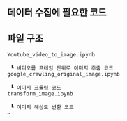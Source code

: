 ## 데이터 수집에 필요한 코드

## 파일 구조
```
Youtube_video_to_image.ipynb

 ┖ 비디오를 프레임 단위로 이미지 추출 코드
google_crawling_original_image.ipynb

 ┖ 이미지 크롤링 코드
transform_image.ipynb

 ┖ 이미지 해상도 변환 코드
~
```
